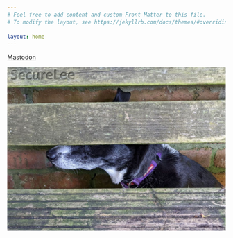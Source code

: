 ```yaml
---
# Feel free to add content and custom Front Matter to this file.
# To modify the layout, see https://jekyllrb.com/docs/themes/#overriding-theme-defaults

layout: home
---
```

<a rel="me" href="https://infosec.exchange/@aircooledcafe">Mastodon</a>


![Amy, a black and white border collie, wearing a purple collar, sitting side on (visible from the shoulders up). Obscured by three horizontal pieces of wood (the back of a bench) as if hiding but not successfully!](assets/hiding_mid.jpg)